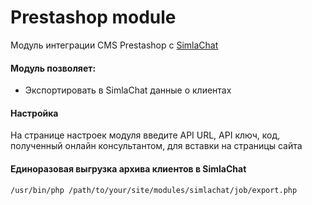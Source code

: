 Prestashop module
=================

Модуль интеграции CMS Prestashop c [SimlaChat](http://simlachat.ru)

#### Модуль позволяет:

* Экспортировать в SimlaChat данные о клиентах

#### Настройка

На странице настроек модуля введите API URL, API ключ, код, полученный онлайн консультантом, для вставки на страницы сайта

#### Единоразовая выгрузка архива клиентов в SimlaChat

```
/usr/bin/php /path/to/your/site/modules/simlachat/job/export.php
```
